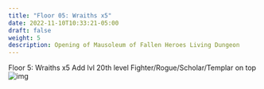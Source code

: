 ```yaml
---
title: "Floor 05: Wraiths x5"
date: 2022-11-10T10:33:21-05:00
draft: false
weight: 5
description: Opening of Mausoleum of Fallen Heroes Living Dungeon
---
```




Floor 5: Wraiths x5
Add lvl 20th level Fighter/Rogue/Scholar/Templar on top![img](https://lh5.googleusercontent.com/km3g5kpyXOkBmxvrwdfxyiDo1Hb6pUN6YuVxGSRCzMd5HwGEhIWYuuEU2dTb9hzx-Rd3PT12aiSlyWWNmOQzGNcZqPxHMBT-xwp9DJKMsOsRae3uOcP4Lhdv46OpgadgEp4KjQ9KLaY2MAI-UmRYLr7LB2jBDC9aiYXrznQiLxuaEHF5jie4f-HJrEZk6Q)


